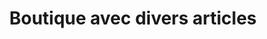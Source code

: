 ---
title: "Boutique avec divers articles"
url: /nzerekore/boutique-avec-divers-articles-11/
shop: commodité
---